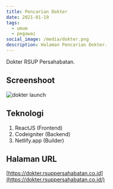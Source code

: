 ```yaml
---
title: Pencarian Dokter
date: 2021-01-19
tags:
  - umum
  - pegawai
social_image: /media/dokter.png
description: Halaman Pencarian Dokter.
---
```

Dokter RSUP Persahabatan.

## Screenshoot

![dokter launch](/media/dokter.png)

## Teknologi

1. ReactJS (Frontend)
2. Codeigniter (Backend)
3. Netlify.app (Builder)

## Halaman URL

[https://dokter.rsuppersahabatan.co.id](https://dokter.rsuppersahabatan.co.id/)